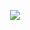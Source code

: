 <p align="center"><a href="https://g3zzing.github.io"><img src="https://media.discordapp.net/attachments/823341489006313514/881313341488922654/unknown.png"></a></p>
